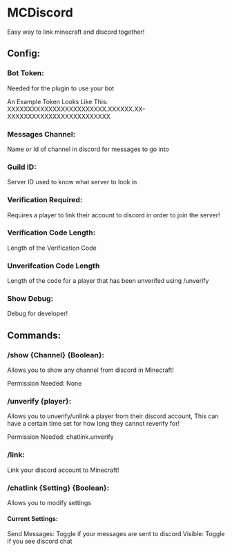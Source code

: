 # MCDiscord

Easy way to link minecraft and discord together!

## Config:
### Bot Token:
Needed for the plugin to use your bot

An Example Token Looks Like This: XXXXXXXXXXXXXXXXXXXXXXXX.XXXXXX.XX-XXXXXXXXXXXXXXXXXXXXXXXXX
### Messages Channel:
Name or Id of channel in discord for messages to go into

### Guild ID:
Server ID used to know what server to look in

### Verification Required:
Requires a player to link their account to discord in order to join the server!

### Verification Code Length:
Length of the Verification Code

### Unverifcation Code Length
Length of the code for a player that has been unverifed using /unverify

### Show Debug:
Debug for developer!

## Commands:
### /show {Channel} {Boolean}:
Allows you to show any channel from discord in Minecraft!

Permission Needed: None

### /unverify {player}:
Allows you to unverify/unlink a player from their discord account, This can have a certain time set for how long they cannot reverify for!

Permission Needed: chatlink.unverify

### /link:
Link your discord account to Minecraft!

### /chatlink {Setting} {Boolean}:
Allows you to modify settings
#### Current Settings:
Send Messages: Toggle if your messages are sent to discord
Visible: Toggle if you see discord chat
